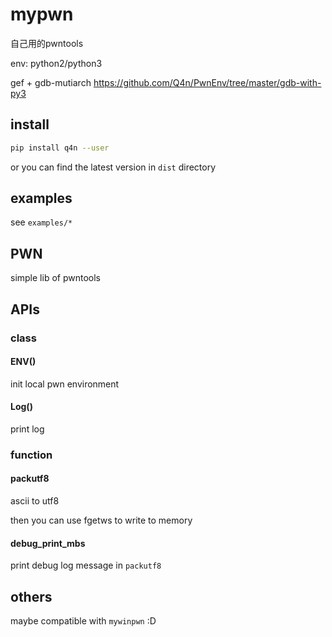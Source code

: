 # mypwn

自己用的pwntools

env: python2/python3

gef + gdb-mutiarch
https://github.com/Q4n/PwnEnv/tree/master/gdb-with-py3

## install

```bash
pip install q4n --user
```

or you can find the latest version in `dist` directory

## examples

see `examples/*`

## PWN

simple lib of pwntools

## APIs

### class 

#### ENV()

init local pwn environment

#### Log() 

print log

### function 

#### packutf8

ascii to utf8

then you can use fgetws to write to memory

#### debug_print_mbs

print debug log message in `packutf8`

## others

maybe compatible with `mywinpwn` :D

